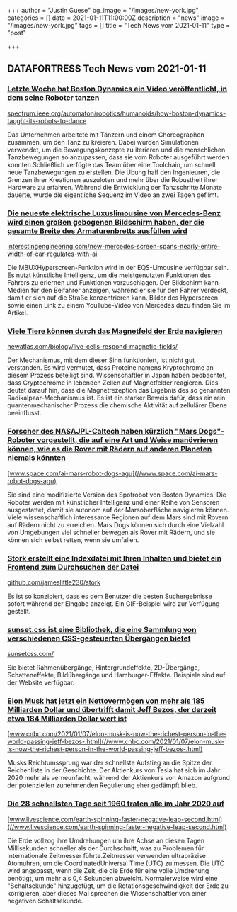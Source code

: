 +++
author = "Justin Guese"
bg_image = "/images/new-york.jpg"
categories = []
date = 2021-01-11T11:00:00Z
description = "news"
image = "/images/new-york.jpg"
tags = []
title = "Tech News vom 2021-01-11"
type = "post"

+++

        
## DATAFORTRESS Tech News vom 2021-01-11



### [Letzte Woche hat Boston Dynamics ein Video veröffentlicht, in dem seine Roboter tanzen](//spectrum.ieee.org/automaton/robotics/humanoids/how-boston-dynamics-taught-its-robots-to-dance)


[spectrum.ieee.org/automaton/robotics/humanoids/how-boston-dynamics-taught-its-robots-to-dance](//spectrum.ieee.org/automaton/robotics/humanoids/how-boston-dynamics-taught-its-robots-to-dance)


Das Unternehmen arbeitete mit Tänzern und einem Choreographen zusammen, um den Tanz zu kreieren. Dabei wurden Simulationen verwendet, um die Bewegungskonzepte zu iterieren und die menschlichen Tanzbewegungen so anzupassen, dass sie vom Roboter ausgeführt werden konnten.Schließlich verfügte das Team über eine Toolchain, um schnell neue Tanzbewegungen zu erstellen. Die Übung half den Ingenieuren, die Grenzen ihrer Kreationen auszuloten und mehr über die Robustheit ihrer Hardware zu erfahren. Während die Entwicklung der Tanzschritte Monate dauerte, wurde die eigentliche Sequenz im Video an zwei Tagen gefilmt.


### [Die neueste elektrische Luxuslimousine von Mercedes-Benz wird einen großen gebogenen Bildschirm haben, der die gesamte Breite des Armaturenbretts ausfüllen wird](//interestingengineering.com/new-mercedes-screen-spans-nearly-entire-width-of-car-regulates-with-ai)


[interestingengineering.com/new-mercedes-screen-spans-nearly-entire-width-of-car-regulates-with-ai](//interestingengineering.com/new-mercedes-screen-spans-nearly-entire-width-of-car-regulates-with-ai)


Die MBUXHyperscreen-Funktion wird in der EQS-Limousine verfügbar sein. Es nutzt künstliche Intelligenz, um die meistgenutzten Funktionen des Fahrers zu erlernen und Funktionen vorzuschlagen. Der Bildschirm kann Medien für den Beifahrer anzeigen, während er sie für den Fahrer verdeckt, damit er sich auf die Straße konzentrieren kann. Bilder des Hyperscreen sowie einen Link zu einem YouTube-Video von Mercedes dazu finden Sie im Artikel.


### [Viele Tiere können durch das Magnetfeld der Erde navigieren](//newatlas.com/biology/live-cells-respond-magnetic-fields/)


[newatlas.com/biology/live-cells-respond-magnetic-fields/](//newatlas.com/biology/live-cells-respond-magnetic-fields/)


Der Mechanismus, mit dem dieser Sinn funktioniert, ist nicht gut verstanden. Es wird vermutet, dass Proteine namens Kryptochrome an diesem Prozess beteiligt sind. Wissenschaftler in Japan haben beobachtet, dass Cryptochrome in lebenden Zellen auf Magnetfelder reagieren. Dies deutet darauf hin, dass die Magnetrezeption das Ergebnis des so genannten Radikalpaar-Mechanismus ist. Es ist ein starker Beweis dafür, dass ein rein quantenmechanischer Prozess die chemische Aktivität auf zellulärer Ebene beeinflusst.


### [Forscher des NASAJPL-Caltech haben kürzlich "Mars Dogs"-Roboter vorgestellt, die auf eine Art und Weise manövrieren können, wie es die Rover mit Rädern auf anderen Planeten niemals könnten](//www.space.com/ai-mars-robot-dogs-agu)


[www.space.com/ai-mars-robot-dogs-agu](//www.space.com/ai-mars-robot-dogs-agu)


Sie sind eine modifizierte Version des Spotrobot von Boston Dynamics. Die Roboter werden mit künstlicher Intelligenz und einer Reihe von Sensoren ausgestattet, damit sie autonom auf der Marsoberfläche navigieren können. Viele wissenschaftlich interessante Regionen auf dem Mars sind mit Rovern auf Rädern nicht zu erreichen. Mars Dogs können sich durch eine Vielzahl von Umgebungen viel schneller bewegen als Rover mit Rädern, und sie können sich selbst retten, wenn sie umfallen.


### [Stork erstellt eine Indexdatei mit Ihren Inhalten und bietet ein Frontend zum Durchsuchen der Datei](//github.com/jameslittle230/stork)


[github.com/jameslittle230/stork](//github.com/jameslittle230/stork)


Es ist so konzipiert, dass es dem Benutzer die besten Suchergebnisse sofort während der Eingabe anzeigt. Ein GIF-Beispiel wird zur Verfügung gestellt.


### [sunset.css ist eine Bibliothek, die eine Sammlung von verschiedenen CSS-gesteuerten Übergängen bietet](//sunsetcss.com/)


[sunsetcss.com/](//sunsetcss.com/)


Sie bietet Rahmenübergänge, Hintergrundeffekte, 2D-Übergänge, Schatteneffekte, Bildübergänge und Hamburger-Effekte. Beispiele sind auf der Website verfügbar.


### [Elon Musk hat jetzt ein Nettovermögen von mehr als 185 Milliarden Dollar und übertrifft damit Jeff Bezos, der derzeit etwa 184 Milliarden Dollar wert ist](//www.cnbc.com/2021/01/07/elon-musk-is-now-the-richest-person-in-the-world-passing-jeff-bezos-.html)


[www.cnbc.com/2021/01/07/elon-musk-is-now-the-richest-person-in-the-world-passing-jeff-bezos-.html](//www.cnbc.com/2021/01/07/elon-musk-is-now-the-richest-person-in-the-world-passing-jeff-bezos-.html)


Musks Reichtumssprung war der schnellste Aufstieg an die Spitze der Reichenliste in der Geschichte. Der Aktienkurs von Tesla hat sich im Jahr 2020 mehr als verneunfacht, während der Aktienkurs von Amazon aufgrund der potenziellen zunehmenden Regulierung eher gedämpft blieb.


### [Die 28 schnellsten Tage seit 1960 traten alle im Jahr 2020 auf](//www.livescience.com/earth-spinning-faster-negative-leap-second.html)


[www.livescience.com/earth-spinning-faster-negative-leap-second.html](//www.livescience.com/earth-spinning-faster-negative-leap-second.html)


Die Erde vollzog ihre Umdrehungen um ihre Achse an diesen Tagen Millisekunden schneller als der Durchschnitt, was zu Problemen für internationale Zeitmesser führte.Zeitmesser verwenden ultrapräzise Atomuhren, um die CoordinatedUniversal Time (UTC) zu messen. Die UTC wird angepasst, wenn die Zeit, die die Erde für eine volle Umdrehung benötigt, um mehr als 0,4 Sekunden abweicht. Normalerweise wird eine "Schaltsekunde" hinzugefügt, um die Rotationsgeschwindigkeit der Erde zu korrigieren, aber dieses Mal sprechen die Wissenschaftler von einer negativen Schaltsekunde.